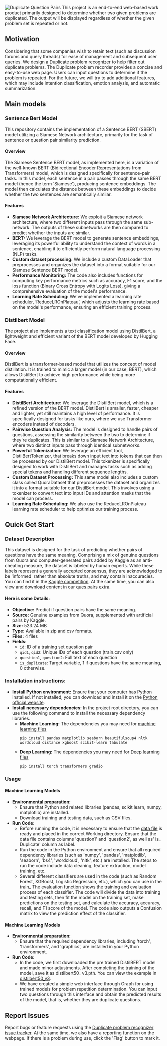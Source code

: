 ![Duplicate Question Pairs](https://github.com/shengjie94/AIM5011-Group4/blob/main/logo/duplicatequestionpairs.png)
This project is an end-to-end web-based work product primarily designed to determine whether two given problems are duplicated. The output will be displayed regardless of whether the given problem set is repeated or not.
## Motivation
Considering that some companies wish to retain text (such as discussion forums and query threads) for ease of management and subsequent user queries. We design a Duplicate problem recognizer to help filter out duplicate problems.
The Duplicate problem recorder provides a concise and easy-to-use web page. Users can input questions to determine if the problem is repeated. For the future, we will try to add additional features, which may include intention classification, emotion analysis, and automatic summarization.
## Main models
### Sentence Bert Model
This repository contains the implementation of a Sentence BERT (SBERT) model utilizing a Siamese Network architecture, primarily for the task of sentence or question pair similarity prediction.
#### Overview
The Siamese Sentence BERT model, as implemented here, is a variation of the well-known BERT (Bidirectional Encoder Representations from Transformers) model, which is designed specifically for sentence-pair tasks. In this model, each sentence in a pair passes through the same BERT model (hence the term 'Siamese'), producing sentence embeddings. The model then calculates the distance between these embeddings to decide whether the two sentences are semantically similar.
#### Features
- **Siamese Network Architecture:** We exploit a Siamese network architecture, where two different inputs pass through the same sub-network. The outputs of these subnetworks are then compared to predict whether the inputs are similar.
- **BERT:** We leverage the BERT model to generate sentence embeddings, leveraging its powerful ability to understand the context of words in a sentence, enabling it to efficiently perform natural language processing (NLP) tasks.
- **Custom dataset processing:** We include a custom DataLoader that preprocesses and organizes the dataset into a format suitable for our Siamese Sentence BERT model.
- **Performance Monitoring:** The code also includes functions for computing key performance metrics such as accuracy, F1 score, and the loss function (Binary Cross Entropy with Logits Loss), giving a comprehensive evaluation of the model's performance.
- **Learning Rate Scheduling:** We've implemented a learning rate scheduler, ‘ReduceLROnPlateau’, which adjusts the learning rate based on the model's performance, ensuring an efficient training process.
### Distilbert Model
The project also implements a text classification model using DistilBert, a lightweight and efficient variant of the BERT model developed by Hugging Face.
#### Overview
DistilBert is a transformer-based model that utilizes the concept of model distillation. It is trained to mimic a larger model (in our case, BERT), which allows DistilBert to achieve high performance while being more computationally efficient.
#### Features
- **DistilBert Architecture:** We leverage the DistilBert model, which is a refined version of the BERT model. DistilBert is smaller, faster, cheaper and lighter, yet still maintains a high level of performance. It is specifically designed for tasks like ours, where we use Transformer encoders instead of decoders.
- **Pairwise Question Analysis:** The model is designed to handle pairs of questions, assessing the similarity between the two to determine if they're duplicates. This is similar to a Siamese Network Architecture, where two distinct inputs pass through identical subnetworks.
- **Powerful Tokenization:** We leverage an efficient tool, DistilBertTokenizer, that breaks down input text into tokens that can then be processed by our DistilBert model. This tokenizer is specifically designed to work with DistilBert and manages tasks such as adding special tokens and handling different sequence lengths.
- **Custom Dataset Processing:** This same model also includes a custom class called QuoraDataset that preprocesses the dataset and organizes it into a format suitable for our DistilBert model. This involves using a tokenizer to convert text into input IDs and attention masks that the model can process.
- **Learning Rate Scheduling:** We also use the ReduceLROnPlateau learning rate scheduler to help optimize our training process.
## Quick Get Start
### Dataset Description
This dataset is designed for the task of predicting whether pairs of questions have the same meaning. Comprising a mix of genuine questions from Quora and computer-generated pairs added by Kaggle as an anti-cheating measure, the dataset is labeled by human experts. While these labels represent a generally accepted consensus, they are acknowledged to be 'informed' rather than absolute truths, and may contain inaccuracies. You can find it in the [Kaggle competition](https://www.kaggle.com/competitions/quora-question-pairs/data). At the same time, you can also view and download content in our [ques pairs extra](https://github.com/shengjie94/AIM5011-Group4/blob/main/ques/ques_pairs_extra.csv).
#### Here is some Details:
- **Objective:** Predict if question pairs have the same meaning.
- **Source:** Genuine examples from Quora, supplemented with artificial pairs by Kaggle.
- **Size:** 523.24 MB
- **Type:** Available in zip and csv formats.
- **Files:** 4 files
- **Fields:**
  - `id`: ID of a training set question pair
  - `qid1`, `qid2`: Unique IDs of each question (train.csv only)
  - `question1`, `question2`: Full text of each question
  - `is_duplicate`: Target variable, 1 if questions have the same meaning, 0 otherwise.
### Installation instructions: 
- **Install Python environment:** Ensure that your computer has Python installed. If not installed, you can download and install it on the [Python official website](https://www.python.org/downloads/).
- **Install necessary dependencies:** In the project root directory, you can use the following command to install the necessary dependency libraries.
  - **Machine Learning:** The dependencies you may need for [machine learning files](https://github.com/shengjie94/AIM5011-Group4/blob/main/Part_1_Machine_Learning_Models.ipynb)
    ```
    pip install pandas matplotlib seaborn beautifulsoup4 nltk wordcloud distance xgboost scikit-learn tabulate
    ```
  - **Deep Learning:** The dependencies you may need for [Deep learning files](https://github.com/shengjie94/AIM5011-Group4/blob/main/Part_2_Deep_Learning_Models_using_Transformers.ipynb)
    ```
    pip install torch transformers gradio
    ```
### Usage
#### Machine Learning Models
- **Environmental preparation:**
  - Ensure that Python and related libraries (pandas, scikit learn, numpy, matplotlib) are installed.
  - Download training and testing data, such as CSV files.
- **Run Code:**
  - Before running the code, it is necessary to ensure that the [data file](https://github.com/shengjie94/AIM5011-Group4/blob/main/ques/ques_pairs_extra.csv) is ready and placed in the correct Working directory. Ensure that the data file contains columns 'question1' and 'question2', as well as' is_ Duplicate' column as label.
  - Run the code in the Python environment and ensure that all required dependency libraries (such as 'numpy', 'pandas', 'matplotlib', 'seaborn', 'bs4', 'wordcloud', 'nltk', etc.) are installed. The steps to run the code include data cleaning, feature extraction, model training, etc.
  - Several different classifiers are used in the code (such as Random Forest, XGBoost, Logistic Regression, etc.), which you can use in the train_ The evaluation function shows the training and evaluation process of each classifier. The code will divide the data into training and testing sets, then fit the model on the training set, make predictions on the testing set, and calculate the accuracy, accuracy, recall, and F1 score of the model. The code also outputs a Confusion matrix to view the prediction effect of the classifier.
#### Machine Learning Models
- **Environmental preparation:**
  - Ensure that the required dependency libraries, including 'torch', 'transformers', and 'graphics', are installed in your Python environment.
- **Run Code:**
  - In the code, we first downloaded the pre trained DistilBERT model and made minor adjustments. After completing the training of the model, save it as distilbert50_ v3.pth. You can view the example in [distilbert50_v3](https://github.com/shengjie94/AIM5011-Group4/blob/main/distilbert50_v3/distilbert50_v3.pth).
  - We have created a simple web interface through Graph for using trained models for problem repetition determination. You can input two questions through this interface and obtain the predicted results of the model, that is, whether they are duplicate questions.
## Report Issues
Report bugs or feature requests using the [Duplicate problem recognizer issue tracker](https://github.com/shengjie94/AIM5011-Group4/issues).
At the same time, we also have a reporting function on the webpage. If there is a problem during use, click the 'Flag' button to mark it.
